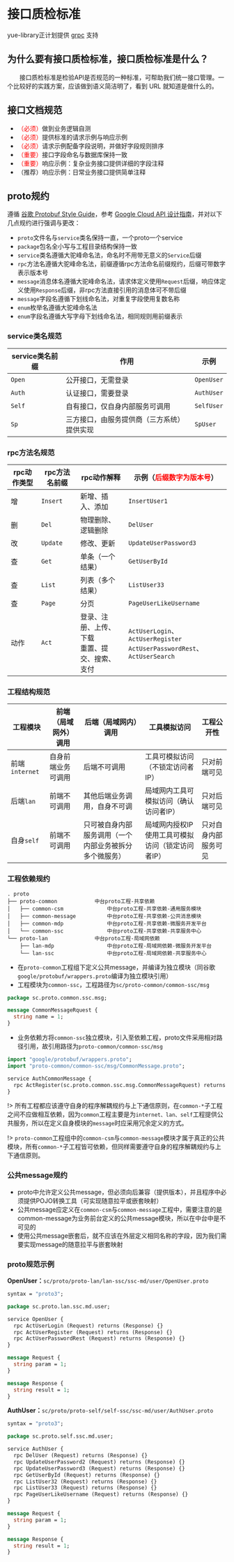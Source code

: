 # 接口质检标准
yue-library正计划提供 [grpc]() 支持

## 为什么要有接口质检标准，接口质检标准是什么？
　　接口质检标准是检验API是否规范的一种标准，可帮助我们统一接口管理。一个比较好的实践方案，应该做到语义简洁明了，看到 URL 就知道是做什么的。

## 接口文档规范
- <font color=red>（必须）</font>做到业务逻辑自测
- <font color=red>（必须）</font>提供标准的请求示例与响应示例
- <font color=red>（必须）</font>请求示例配备字段说明，并做好字段规则排序
- <font color=red>（重要）</font>接口字段命名与数据库保持一致
- <font color=red>（重要）</font>响应示例：复杂业务接口提供详细的字段注释
- （推荐）响应示例：日常业务接口提供简单注释

## proto规约
遵循 [谷歌 Protobuf Style Guide](https://developers.google.com/protocol-buffers/docs/style)，参考 [Google Cloud API 设计指南](https://cloud.google.com/apis/design)，并对以下几点规约进行强调与更改：
- `proto`文件名与`service`类名保持一直，一个proto一个service
- `package`包名全小写与工程目录结构保持一致
- `service`类名遵循大驼峰命名法，命名时不用带无意义的`Service`后缀
- `rpc`方法名遵循大驼峰命名法，前缀遵循rpc方法命名前缀规约，后缀可带数字表示版本号
- `message`消息体名遵循大驼峰命名法，请求体定义使用`Request`后缀，响应体定义使用`Response`后缀，非rpc方法直接引用的消息体可不带后缀
- `message`字段名遵循下划线命名法，对重复字段使用复数名称
- `enum`枚举名遵循大驼峰命名法
- `enum`字段名遵循大写字母下划线命名法，相同规则用前缀表示

### service类名规范
|service类名前缀|作用										|示例		|
|--				|--											|--			|
|`Open`			|公开接口，无需登录							|`OpenUser`	|
|`Auth`			|认证接口，需要登录							|`AuthUser`	|
|`Self`			|自有接口，仅自身内部服务可调用				|`SelfUser`	|
|`Sp`			|三方接口，由服务提供商（三方系统）提供实现	|`SpUser`	|

### rpc方法名规范
|rpc动作类型|rpc方法名前缀	|rpc动作解释										|示例（<font color=red>后缀数字为版本号</font>）							|
|--			|--				|--													|--																			|
|增			|`Insert`		|新增、插入、添加									|`InsertUser1`																|
|删			|`Del`			|物理删除、逻辑删除									|`DelUser`																	|
|改			|`Update`		|修改、更新											|`UpdateUserPassword3`														|
|查			|`Get`			|单条（一个结果）									|`GetUserById`																|
|查			|`List`			|列表（多个结果）									|`ListUser33`																|
|查			|`Page`			|分页												|`PageUserLikeUsername`														|
|动作		|`Act`			|登录、注册、上传、下载<br>重置、提交、搜索、支付	|`ActUserLogin`、`ActUserRegister`<br>`ActUserPasswordRest`、`ActUserSearch`|

### 工程结构规范
|工程模块		|前端（局域网外）调用	|后端（局域网内）调用									|工具模拟访问										|工程公开性				|
|--				|--						|--														|--													|--						|
|前端`internet`	|自身前端业务可调用		|后端不可调用											|工具可模拟访问（不锁定访问者IP）					|只对前端可见			|
|后端`lan`		|前端不可调用			|其他后端业务调用，自身不可调							|局域网内工具可模拟访问（确认访问者IP）				|只对后端可见			|
|自身`self`		|前端不可调用			|只可被自身内部服务调用（一个内部业务被拆分多个微服务）	|局域网内授权IP使用工具可模拟访问（锁定访问者IP）	|只对自身内部服务可见	|

### 工程依赖规约
```
. proto
├── proto-common         	中台proto工程-共享依赖
│   ├── common-csm              中台proto工程-共享依赖-通用服务模块
│   ├── common-message          中台proto工程-共享依赖-公共消息模块
│   ├── common-mdp              中台proto工程-共享依赖-微服务开发平台
│   └── common-ssc              中台proto工程-共享依赖-共享服务中心
└── proto-lan            	中台proto工程-局域网依赖
    ├── lan-mdp              	中台proto工程-局域网依赖-微服务开发平台
    └── lan-ssc              	中台proto工程-局域网依赖-共享服务中心
```

- 在`proto-common`工程组下定义公共message，并编译为独立模块（同谷歌`google/protobuf/wrappers.proto`编译为独立模块引用）
- 工程模块为`common-ssc`，工程路径为`sc/proto-common/common-ssc/msg`

```protobuf
package sc.proto.common.ssc.msg;

message CommonMessageRquest {
  string name = 1;
}
```

- 业务依赖方将`common-ssc`独立模块，引入至依赖工程，proto文件采用相对路径引用，故引用路径为`proto-common/common-ssc/msg`

```protobuf
import "google/protobuf/wrappers.proto";
import "proto-common/common-ssc/msg/CommonMessage.proto";

service AuthCommonMessage {
  rpc ActRegister(sc.proto.common.ssc.msg.CommonMessageRquest) returns (google.protobuf.BoolValue);
}
```

!> 所有工程都应该遵守自身的程序解耦规约与上下通信原则，在`common-*`子工程之间不应做相互依赖，因为`common`工程主要是为`internet、lan、self`工程提供公共服务，所以在定义自身模块的`message`时应采用冗余定义的方式。

!> `proto-common`工程组中的`common-csm`与`common-message`模块才属于真正的公共模块，所有`common-*`子工程皆可依赖，但同样需要遵守自身的程序解耦规约与上下通信原则。

### 公共message规约
- proto中允许定义公共message，但必须向后兼容（提供版本），并且程序中必须提供POJO转换工具（可实现随意拉平或嵌套映射）
- 公共message应定义在`common-csm`与`common-message`工程中，需要注意的是common-message为业务前台定义的公共message模块，所以在中台中是不可见的
- 使用公共message嵌套后，就不应该在外层定义相同名称的字段，因为我们需要实现message的随意拉平与嵌套映射

### proto规范示例
**OpenUser：**`sc/proto/proto-lan/lan-ssc/ssc-md/user/OpenUser.proto`
```protobuf
syntax = "proto3";

package sc.proto.lan.ssc.md.user;

service OpenUser {
  rpc ActUserLogin (Request) returns (Response) {}
  rpc ActUserRegister (Request) returns (Response) {}
  rpc ActUserPasswordRest (Request) returns (Response) {}
}

message Request {
  string param = 1;
}

message Response {
  string result = 1;
}
```

**AuthUser：**`sc/proto/proto-self/self-ssc/ssc-md/user/AuthUser.proto`
```protobuf
syntax = "proto3";

package sc.proto.self.ssc.md.user;

service AuthUser {
  rpc DelUser (Request) returns (Response) {}
  rpc UpdateUserPassword2 (Request) returns (Response) {}
  rpc UpdateUserPassword3 (Request) returns (Response) {}
  rpc GetUserById (Request) returns (Response) {}
  rpc ListUser32 (Request) returns (Response) {}
  rpc ListUser33 (Request) returns (Response) {}
  rpc PageUserLikeUsername (Request) returns (Response) {}
}

message Request {
  string param = 1;
}

message Response {
  string result = 1;
}
```
